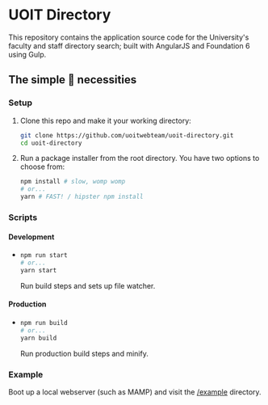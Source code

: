 # UOIT Directory

This repository contains the application source code for the University's faculty and staff directory search; built with AngularJS and Foundation 6 using Gulp.

## The simple 🐻 necessities

### Setup

1. Clone this repo and make it your working directory:
	```sh
	git clone https://github.com/uoitwebteam/uoit-directory.git
	cd uoit-directory
	```
2. Run a package installer from the root directory. You have two options to choose from:
	```sh
	npm install # slow, womp womp
	# or...
	yarn # FAST! / hipster npm install
	```

### Scripts

#### Development
-   ```sh
    npm run start
    # or...
    yarn start
    ```
    Run build steps and sets up file watcher.

#### Production
-   ```sh
    npm run build
    # or...
    yarn build
    ```
    Run production build steps and minify.

### Example

Boot up a local webserver (such as MAMP) and visit the [/example](/example) directory.
